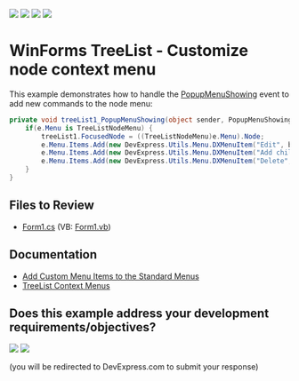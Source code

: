 <!-- default badges list -->
![](https://img.shields.io/endpoint?url=https://codecentral.devexpress.com/api/v1/VersionRange/128638402/24.2.1%2B)
[![](https://img.shields.io/badge/Open_in_DevExpress_Support_Center-FF7200?style=flat-square&logo=DevExpress&logoColor=white)](https://supportcenter.devexpress.com/ticket/details/E847)
[![](https://img.shields.io/badge/📖_How_to_use_DevExpress_Examples-e9f6fc?style=flat-square)](https://docs.devexpress.com/GeneralInformation/403183)
[![](https://img.shields.io/badge/💬_Leave_Feedback-feecdd?style=flat-square)](#does-this-example-address-your-development-requirementsobjectives)
<!-- default badges end -->
# WinForms TreeList - Customize node context menu

This example demonstrates how to handle the [PopupMenuShowing](https://docs.devexpress.com/WindowsForms/DevExpress.XtraTreeList.TreeList.PopupMenuShowing) event to add new commands to the node menu:

```csharp
private void treeList1_PopupMenuShowing(object sender, PopupMenuShowingEventArgs e) {
    if(e.Menu is TreeListNodeMenu) {
        treeList1.FocusedNode = ((TreeListNodeMenu)e.Menu).Node;
        e.Menu.Items.Add(new DevExpress.Utils.Menu.DXMenuItem("Edit", bbEdit_ItemClick));
        e.Menu.Items.Add(new DevExpress.Utils.Menu.DXMenuItem("Add child", bbAddChild_ItemClick));
        e.Menu.Items.Add(new DevExpress.Utils.Menu.DXMenuItem("Delete", bbDelete_ItemClick));
    }
}
```


## Files to Review

* [Form1.cs](./CS/Form1.cs) (VB: [Form1.vb](./VB/Form1.vb))


## Documentation

* [Add Custom Menu Items to the Standard Menus](https://docs.devexpress.com/WindowsForms/5701/controls-and-libraries/tree-list/feature-center/context-menus/add-custom-menu-items-to-the-standard-menus)
* [TreeList Context Menus](https://docs.devexpress.com/WindowsForms/322/controls-and-libraries/tree-list/feature-center/context-menus)
<!-- feedback -->
## Does this example address your development requirements/objectives?

[<img src="https://www.devexpress.com/support/examples/i/yes-button.svg"/>](https://www.devexpress.com/support/examples/survey.xml?utm_source=github&utm_campaign=winforms-treelist-customize-node-menu&~~~was_helpful=yes) [<img src="https://www.devexpress.com/support/examples/i/no-button.svg"/>](https://www.devexpress.com/support/examples/survey.xml?utm_source=github&utm_campaign=winforms-treelist-customize-node-menu&~~~was_helpful=no)

(you will be redirected to DevExpress.com to submit your response)
<!-- feedback end -->
